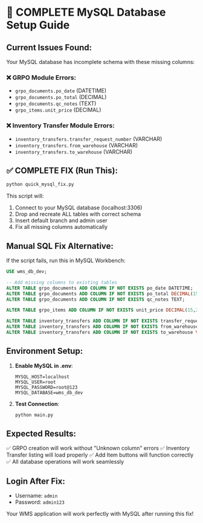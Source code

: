 # 🚨 COMPLETE MySQL Database Setup Guide

## Current Issues Found:
Your MySQL database has incomplete schema with these missing columns:

### ❌ GRPO Module Errors:
- `grpo_documents.po_date` (DATETIME)
- `grpo_documents.po_total` (DECIMAL)
- `grpo_documents.qc_notes` (TEXT)
- `grpo_items.unit_price` (DECIMAL)

### ❌ Inventory Transfer Module Errors:
- `inventory_transfers.transfer_request_number` (VARCHAR)
- `inventory_transfers.from_warehouse` (VARCHAR)
- `inventory_transfers.to_warehouse` (VARCHAR)

## ✅ COMPLETE FIX (Run This):

```bash
python quick_mysql_fix.py
```

This script will:
1. Connect to your MySQL database (localhost:3306)
2. Drop and recreate ALL tables with correct schema
3. Insert default branch and admin user
4. Fix all missing columns automatically

## Manual SQL Fix Alternative:

If the script fails, run this in MySQL Workbench:

```sql
USE wms_db_dev;

-- Add missing columns to existing tables
ALTER TABLE grpo_documents ADD COLUMN IF NOT EXISTS po_date DATETIME;
ALTER TABLE grpo_documents ADD COLUMN IF NOT EXISTS po_total DECIMAL(15,2);
ALTER TABLE grpo_documents ADD COLUMN IF NOT EXISTS qc_notes TEXT;

ALTER TABLE grpo_items ADD COLUMN IF NOT EXISTS unit_price DECIMAL(15,2);

ALTER TABLE inventory_transfers ADD COLUMN IF NOT EXISTS transfer_request_number VARCHAR(50);
ALTER TABLE inventory_transfers ADD COLUMN IF NOT EXISTS from_warehouse VARCHAR(20);
ALTER TABLE inventory_transfers ADD COLUMN IF NOT EXISTS to_warehouse VARCHAR(20);
```

## Environment Setup:

1. **Enable MySQL in .env**:
   ```env
   MYSQL_HOST=localhost
   MYSQL_USER=root
   MYSQL_PASSWORD=root@123
   MYSQL_DATABASE=wms_db_dev
   ```

2. **Test Connection**:
   ```bash
   python main.py
   ```

## Expected Results:
✅ GRPO creation will work without "Unknown column" errors
✅ Inventory Transfer listing will load properly
✅ Add Item buttons will function correctly
✅ All database operations will work seamlessly

## Login After Fix:
- Username: `admin`
- Password: `admin123`

Your WMS application will work perfectly with MySQL after running this fix!